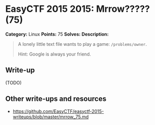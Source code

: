 # EasyCTF 2015 2015: Mrrow????? (75)

**Category:** Linux
**Points:** 75
**Solves:** 
**Description:**

> A lonely little text file wants to play a game: `/problems/owner`.
> 
> 
> Hint: Google is always your friend.

## Write-up

(TODO)

## Other write-ups and resources

* <https://github.com/EasyCTF/easyctf-2015-writeups/blob/master/mrrow_75.md>
